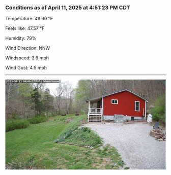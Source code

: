 ### Conditions as of April 11, 2025 at 4:51:23 PM CDT 

Temperature: 48.60 &deg;F

Feels like: 47.57 &deg;F

Humidity: 79%

Wind Direction: NNW

Windspeed: 3.6 mph

Wind Gust: 4.5 mph

---

<img src="./images/latest.jpeg"/>

